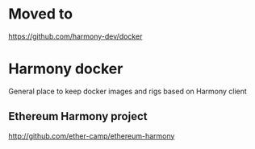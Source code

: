 # Moved to
https://github.com/harmony-dev/docker

# Harmony docker
General place to keep docker images and rigs based on Harmony client

## Ethereum Harmony project 
http://github.com/ether-camp/ethereum-harmony
